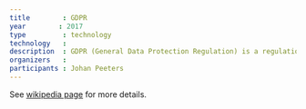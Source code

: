 ```yaml
---
title        : GDPR
year		: 2017
type         : technology
technology   :
description  : GDPR (General Data Protection Regulation) is a regulation by which the European Parliament, the European Council and the European Commission intend to strengthen and unify data protection for all individuals within the European Union.
organizers   :
participants : Johan Peeters
---
```


See [wikipedia page](https://en.wikipedia.org/wiki/General_Data_Protection_Regulation) for more details.
